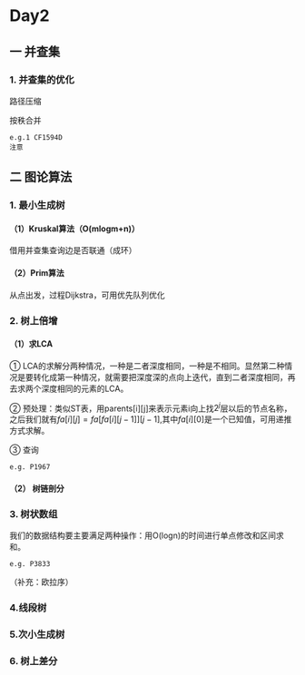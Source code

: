 # Day2
## 一 并查集
### 1. 并查集的优化
路径压缩

按秩合并

    e.g.1 CF1594D
    注意

## 二 图论算法
### 1. 最小生成树
#### （1）Kruskal算法（O(mlogm+n)）
借用并查集查询边是否联通（成环）
#### （2）Prim算法
从点出发，过程Dijkstra，可用优先队列优化

### 2. 树上倍增
#### （1）求LCA
① LCA的求解分两种情况，一种是二者深度相同，一种是不相同。显然第二种情况是要转化成第一种情况，就需要把深度深的点向上迭代，直到二者深度相同，再去求两个深度相同的元素的LCA。

② 预处理：类似ST表，用parents[i][j]来表示元素i向上找$2^j$层以后的节点名称，之后我们就有$fa[i][j]=fa[fa[i][j-1]][j-1]$,其中$fa[i][0]$是一个已知值，可用递推方式求解。

③ 查询

    e.g. P1967
#### （2） 树链剖分
### 3. 树状数组
我们的数据结构要主要满足两种操作：用O(logn)的时间进行单点修改和区间求和。

    e.g. P3833

（补充：欧拉序）

### 4.线段树

### 5.次小生成树

### 6. 树上差分